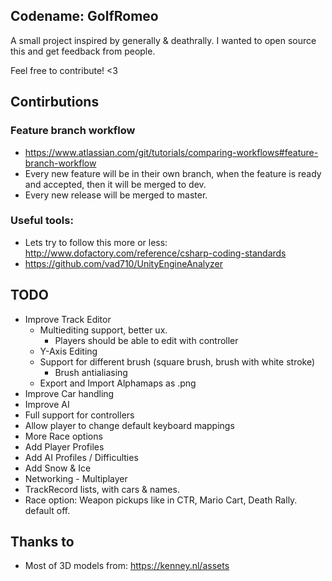 ## Codename: GolfRomeo

A small project inspired by generally & deathrally.
I wanted to open source this and get feedback from people.

Feel free to contribute! <3

## Contirbutions

### Feature branch workflow
* https://www.atlassian.com/git/tutorials/comparing-workflows#feature-branch-workflow
* Every new feature will be in their own branch, when the feature is ready and accepted, then it will be merged to dev.
* Every new release will be merged to master.

### Useful tools:
* Lets try to follow this more or less: http://www.dofactory.com/reference/csharp-coding-standards
* https://github.com/vad710/UnityEngineAnalyzer

## TODO
* Improve Track Editor
    * Multiediting support, better ux.
        * Players should be able to edit with controller
    * Y-Axis Editing
    * Support for different brush (square brush, brush with white stroke)
        * Brush antialiasing
    * Export and Import Alphamaps as .png
* Improve Car handling
* Improve AI
* Full support for controllers
* Allow player to change default keyboard mappings
* More Race options
* Add Player Profiles
* Add AI Profiles / Difficulties
* Add Snow & Ice
* Networking - Multiplayer
* TrackRecord lists, with cars & names.
* Race option: Weapon pickups like in CTR, Mario Cart, Death Rally. default off.

## Thanks to

* Most of 3D models from: https://kenney.nl/assets
